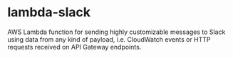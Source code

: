 # lambda-slack

AWS Lambda function for sending highly customizable messages to Slack using data from any kind of payload, i.e. CloudWatch events or HTTP requests received on API Gateway endpoints.
